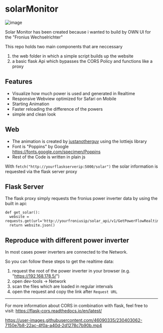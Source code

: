 # solarMonitor

![image](https://user-images.githubusercontent.com/46090335/230337000-324da70d-c7ad-410e-9cfc-6798fed71840.png)

Solar Monitor has been created because i wanted to build by OWN UI for the "Fronius Wechselrichter"


This repo holds two main components that are neccessary

1. the web folder in which a simple script builds up the website
2. a basic flask Api which bypasses the CORS Policy and functions like a proxy

## Features

- Visualize how much power is used and generated in Realtime
- Responsive Webview optimized for Safari on Mobile
- Starting Animation
- Faster reloading the difference of the powers
- simple and clean look


## Web

- The animation is created by [justanotherguy](https://lottiefiles.com/justanotherguy) using the lottiejs library
- Font is "Poppins" by Google https://fonts.google.com/specimen/Poppins
- Rest of the Code is written in plain js

With `fetch("http://yourflaskserverip:5000/solar")` the solar information is requested via the flask server proxy

## Flask Server

The flask proxy simply requests the fronius power inverter data by using the built in api:
```
def get_solar():
  website = requests.get(url='http://yourfroniusip/solar_api/v1/GetPowerFlowRealtimeData.fcgi')
  return website.json()
```

## Reproduce with different power inverter

In most cases power inverters are connected to the Network.

So you can follow these steps to get the realtime data:

1. request the root of the power inverter in your browser (e.g. "https://192.168.178.5/")
2. open dev-tools -> Network
3. scan the files which are loaded in regular intervals
4. open the request and copy the link after `Request URL`

---

For more information about CORS in combination with flask, feel free to visit: https://flask-cors.readthedocs.io/en/latest/


https://user-images.githubusercontent.com/46090335/230403062-7150e7b8-22ac-4f0a-a40d-2d1278c7b90b.mp4

